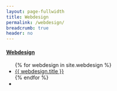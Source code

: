 ```yaml
---
layout: page-fullwidth
title: Webdesign
permalink: /webdesign/
breadcrumb: true
header: no
---
```

<h4 class="b15"><a href="{{ site.url }}/webdesign/">Webdesign</a></h4>
<ul class="side-nav">
  {% for webdesign in site.webdesign %}
  <li><a href="{{ site.url }}{{ webdesign.url }}">{{ webdesign.title }}</a></li>
  {% endfor %}
  <li>&nbsp;</li>
</ul>